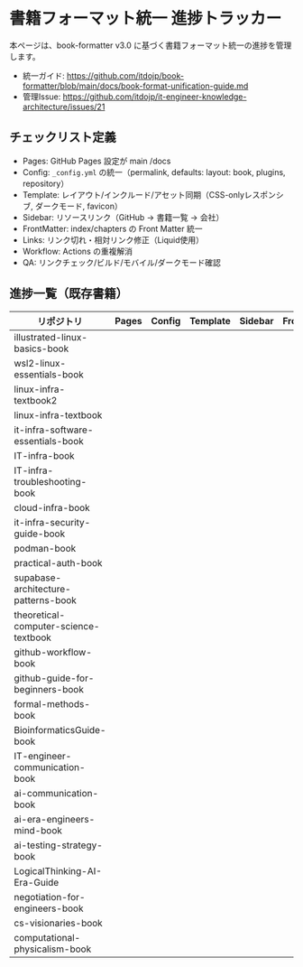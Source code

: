 # 書籍フォーマット統一 進捗トラッカー

本ページは、book-formatter v3.0 に基づく書籍フォーマット統一の進捗を管理します。

- 統一ガイド: https://github.com/itdojp/book-formatter/blob/main/docs/book-format-unification-guide.md
- 管理Issue: https://github.com/itdojp/it-engineer-knowledge-architecture/issues/21

## チェックリスト定義
- Pages: GitHub Pages 設定が main /docs
- Config: `_config.yml` の統一（permalink, defaults: layout: book, plugins, repository）
- Template: レイアウト/インクルード/アセット同期（CSS-onlyレスポンシブ, ダークモード, favicon）
- Sidebar: リソースリンク（GitHub → 書籍一覧 → 会社）
- FrontMatter: index/chapters の Front Matter 統一
- Links: リンク切れ・相対リンク修正（Liquid使用）
- Workflow: Actions の重複解消
- QA: リンクチェック/ビルド/モバイル/ダークモード確認

## 進捗一覧（既存書籍）

| リポジトリ | Pages | Config | Template | Sidebar | FrontMatter | Links | Workflow | QA |
|---|---|---|---|---|---|---|---|---|
| illustrated-linux-basics-book |  |  |  |  |  |  |  |  |
| wsl2-linux-essentials-book |  |  |  |  |  |  |  |  |
| linux-infra-textbook2 |  |  |  |  |  |  |  |  |
| linux-infra-textbook |  |  |  |  |  |  |  |  |
| it-infra-software-essentials-book |  |  |  |  |  |  |  |  |
| IT-infra-book |  |  |  |  |  |  |  |  |
| IT-infra-troubleshooting-book |  |  |  |  |  |  |  |  |
| cloud-infra-book |  |  |  |  |  |  |  |  |
| it-infra-security-guide-book |  |  |  |  |  |  |  |  |
| podman-book |  |  |  |  |  |  |  |  |
| practical-auth-book |  |  |  |  |  |  |  |  |
| supabase-architecture-patterns-book |  |  |  |  |  |  |  |  |
| theoretical-computer-science-textbook |  |  |  |  |  |  |  |  |
| github-workflow-book |  |  |  |  |  |  |  |  |
| github-guide-for-beginners-book |  |  |  |  |  |  |  |  |
| formal-methods-book |  |  |  |  |  |  |  |  |
| BioinformaticsGuide-book |  |  |  |  |  |  |  |  |
| IT-engineer-communication-book |  |  |  |  |  |  |  |  |
| ai-communication-book |  |  |  |  |  |  |  |  |
| ai-era-engineers-mind-book |  |  |  |  |  |  |  |  |
| ai-testing-strategy-book |  |  |  |  |  |  |  |  |
| LogicalThinking-AI-Era-Guide |  |  |  |  |  |  |  |  |
| negotiation-for-engineers-book |  |  |  |  |  |  |  |  |
| cs-visionaries-book |  |  |  |  |  |  |  |  |
| computational-physicalism-book |  |  |  |  |  |  |  |  |

